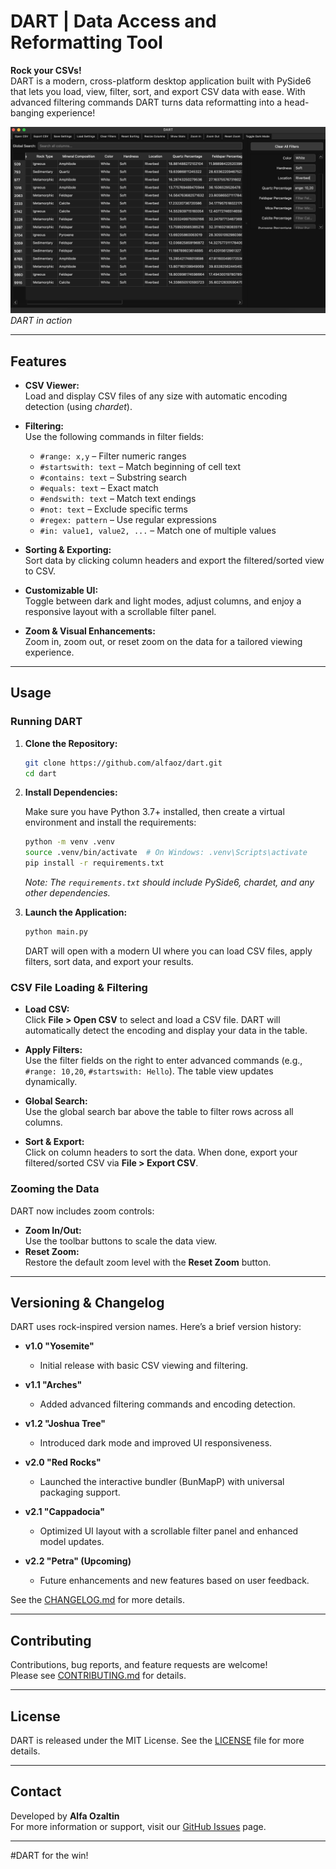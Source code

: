 # DART | Data Access and Reformatting Tool

**Rock your CSVs!**  
DART is a modern, cross-platform desktop application built with PySide6 that lets you load, view, filter, sort, and export CSV data with ease. With advanced filtering commands DART turns data reformatting into a head-banging experience!

![DART Screenshot](screenshot.png)  
*DART in action*

---

## Features

- **CSV Viewer:**  
  Load and display CSV files of any size with automatic encoding detection (using *chardet*).

- **Filtering:**  
  Use the following commands in filter fields:
  - `#range: x,y` – Filter numeric ranges
  - `#startswith: text` – Match beginning of cell text
  - `#contains: text` – Substring search
  - `#equals: text` – Exact match
  - `#endswith: text` – Match text endings
  - `#not: text` – Exclude specific terms
  - `#regex: pattern` – Use regular expressions
  - `#in: value1, value2, ...` – Match one of multiple values

- **Sorting & Exporting:**  
  Sort data by clicking column headers and export the filtered/sorted view to CSV.

- **Customizable UI:**  
  Toggle between dark and light modes, adjust columns, and enjoy a responsive layout with a scrollable filter panel.

- **Zoom & Visual Enhancements:**  
  Zoom in, zoom out, or reset zoom on the data for a tailored viewing experience.

---

## Usage

### Running DART

1. **Clone the Repository:**

   ```bash
   git clone https://github.com/alfaoz/dart.git
   cd dart
   ```

2. **Install Dependencies:**

   Make sure you have Python 3.7+ installed, then create a virtual environment and install the requirements:

   ```bash
   python -m venv .venv
   source .venv/bin/activate  # On Windows: .venv\Scripts\activate
   pip install -r requirements.txt
   ```

   *Note: The `requirements.txt` should include PySide6, chardet, and any other dependencies.*

3. **Launch the Application:**

   ```bash
   python main.py
   ```

   DART will open with a modern UI where you can load CSV files, apply filters, sort data, and export your results.

### CSV File Loading & Filtering

- **Load CSV:**  
  Click **File > Open CSV** to select and load a CSV file. DART will automatically detect the encoding and display your data in the table.

- **Apply Filters:**  
  Use the filter fields on the right to enter advanced commands (e.g., `#range: 10,20`, `#startswith: Hello`). The table view updates dynamically.

- **Global Search:**  
  Use the global search bar above the table to filter rows across all columns.

- **Sort & Export:**  
  Click on column headers to sort the data. When done, export your filtered/sorted CSV via **File > Export CSV**.

### Zooming the Data

DART now includes zoom controls:
- **Zoom In/Out:**  
  Use the toolbar buttons to scale the data view.
- **Reset Zoom:**  
  Restore the default zoom level with the **Reset Zoom** button.

---

## Versioning & Changelog

DART uses rock‑inspired version names. Here’s a brief version history:

- **v1.0 "Yosemite"**  
  - Initial release with basic CSV viewing and filtering.

- **v1.1 "Arches"**  
  - Added advanced filtering commands and encoding detection.

- **v1.2 "Joshua Tree"**  
  - Introduced dark mode and improved UI responsiveness.

- **v2.0 "Red Rocks"**  
  - Launched the interactive bundler (BunMapP) with universal packaging support.

- **v2.1 "Cappadocia"**  
  - Optimized UI layout with a scrollable filter panel and enhanced model updates.

- **v2.2 "Petra" (Upcoming)**  
  - Future enhancements and new features based on user feedback.

See the [CHANGELOG.md](CHANGELOG.md) for more details.

---

## Contributing

Contributions, bug reports, and feature requests are welcome!  
Please see [CONTRIBUTING.md](CONTRIBUTING.md) for details.

---

## License

DART is released under the MIT License. See the [LICENSE](LICENSE) file for more details.

---

## Contact

Developed by **Alfa Ozaltin**  
For more information or support, visit our [GitHub Issues](https://github.com/alfaoz/dart/issues) page.

---

#DART for the win!
